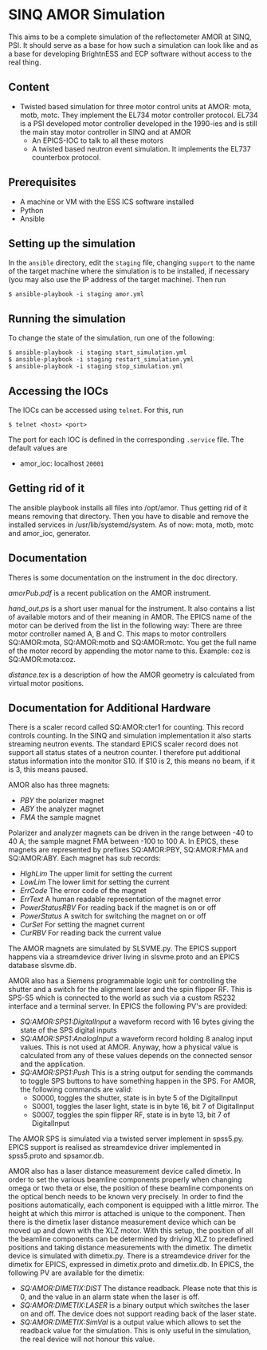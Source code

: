 SINQ AMOR Simulation
=================

This aims to be a complete simulation of the reflectometer AMOR at SINQ, PSI. It should serve as
a base for how such a simulation can look like and as a base for developing BrightnESS and ECP software
without access to the real thing.


## Content

* Twisted based simulation for three motor control units at AMOR:
  mota, motb, motc. They implement the EL734 motor controller
  protocol. EL734 is a PSI developed motor controller developed in the
  1990-ies and is still the main stay motor controller in SINQ and at
  AMOR
  * An EPICS-IOC to talk to all these motors
  * A twisted based neutron event simulation. It implements the EL737 counterbox protocol.

## Prerequisites

* A machine or VM with the ESS ICS software installed
* Python
* Ansible

## Setting up the simulation
In the `ansible` directory, edit the `staging` file, changing `support` to the
name of the target machine where the simulation is to be installed, if
necessary (you may also use the IP address of the target machine). Then run

    $ ansible-playbook -i staging amor.yml

## Running the simulation
To change the state of the simulation, run one of the following:

    $ ansible-playbook -i staging start_simulation.yml
    $ ansible-playbook -i staging restart_simulation.yml
    $ ansible-playbook -i staging stop_simulation.yml

## Accessing the IOCs
The IOCs can be accessed using `telnet`. For this, run

    $ telnet <host> <port>

The port for each IOC is defined in the corresponding `.service` file. The
default values are

- amor_ioc:  localhost `20001`

## Getting rid of it

The ansible playbook installs all files into /opt/amor. Thus getting
rid of it means removing that directory. Then you have to disable and
remove the installed services in  /usr/lib/systemd/system. As of now:
mota, motb, motc and amor_ioc, generator.


## Documentation

Theres is some documentation on the instrument in the doc
directory.

*amorPub.pdf* is a recent publication on the AMOR instrument.

*hand_out.ps* is a short user manual for the instrument. It also
 contains a list of available motors and of their meaning in AMOR.
 The EPICS name of the motor can be derived from the list in the
 following way: There are three motor controller named A, B and
 C. This maps to motor controllers SQ:AMOR:mota, SQ:AMOR:motb and
 SQ:AMOR:motc. You get the full name of the motor record by appending
 the motor name to this. Example: coz is SQ:AMOR:mota:coz. 

*distance.tex* is a description of how the AMOR geometry is calculated
 from virtual motor positions. 
 
## Documentation for Additional Hardware

There is a scaler record called SQ:AMOR:cter1 for counting. This
record controls counting. In the SINQ and simulation implementation it
also starts streaming neutron events. The standard EPICS scaler record does not support all status states of a
neutron counter. I therefore put additional status information into
the monitor S10. If S10 is 2, this means no beam, if it is 3, this
means paused.


AMOR also has three magnets:

* *PBY*  the polarizer magnet
* *ABY*  the analyzer magnet
* *FMA* the sample magnet

Polarizer and analyzer magnets can be driven in the range between -40
to 40 A; the sample magnet FMA between -100 to 100 A. In EPICS, these
magnets are represented by prefixes SQ:AMOR:PBY, SQ:AMOR:FMA and
SQ:AMOR:ABY. Each magnet has sub records:

* *HighLim*  The upper limit for setting the current
* *LowLim*  The lower limit for setting the current
* *ErrCode*  The error code of the magnet
* *ErrText*  A human readable representation of the magnet error
* *PowerStatusRBV* For reading back if the magnet is on or off
* *PowerStatus* A switch for switching the magnet on or off
* *CurSet* For setting the magnet current
* *CurRBV* For reading back the current value

The AMOR magnets are simulated by SLSVME.py. The EPICS support happens
via a streamdevice driver living in slsvme.proto and an EPICS database
slsvme.db.


AMOR also has a Siemens programmable logic unit for controlling the shutter and a switch for 
the alignment laser and the spin flipper RF. This is SPS-S5 which is connected to the world as 
such via a custom RS232 interface and a terminal server. In EPICS the following PV's are provided:

* *SQ:AMOR:SPS1:DigitalInput* a waveform record with 16 bytes giving the state of the SPS digital inputs
* *SQ:AMOR:SPS1:AnalogInput* a waveform record holding 8 analog input values. This is not used at AMOR. Anyway, 
  how a physical value is calculated from any of these values depends on the connected sensor and the 
  application. 
* *SQ:AMOR:SPS1:Push* This is a string output for sending the commands to toggle SPS buttons to have something happen 
  in the SPS. For AMOR, the following commands are valid:
   + S0000, toggles the shutter, state is in byte 5  of the DigitalInput
   + S0001, toggles the laser light, state is in  byte 16, bit 7 of DigitalInput
   + S0007, toggles the spin flipper RF, state is in byte 13, bit 7 of DigitalInput

The AMOR SPS is simulated via a twisted server implement in spss5.py. EPICS support is realised as streamdevice 
driver implemented in spss5.proto and spsamor.db. 


AMOR also has a laser distance measurement device called dimetix. In
order to set the various beamline components properly when changing
omega or two theta or else, the position of these beamline components
on the optical bench needs to be known very precisely. In order to
find the positions automatically, each component is equipped with a
little mirror. The height at which this mirror is attached is unique
to the component. Then there is the dimetix laser distance measurement
device which can be moved up and down with the XLZ motor. With this
setup, the position of all the beamline components can be determined
by driving XLZ to predefined positions and taking distance
measurements with the dimetix.  The dimetix device is simulated with
dimetix.py. There is a streamdevice driver for the dimetix for EPICS,
expressed in dimetix.proto and dimetix.db.
In EPICS, the following PV are available for the dimetix:

* *SQ:AMOR:DIMETIX:DIST*  The distance readback. Please note that this
 is 0, and the value in an alarm state when the laser is off.
* *SQ:AMOR:DIMETIX:LASER* is a binary output which switches the laser
  on and off. The device does not support reading back of the laser
  state.
* *SQ:AMOR:DIMETIX:SimVal*  is a output value which allows to set the
  readback value for the simulation. This is only useful in the
  simulation, the real device will not honour this value.